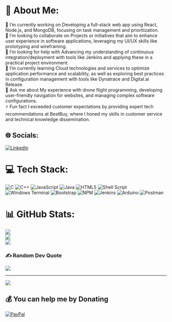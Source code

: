 # 💫 About Me:
🔭 I’m currently working on Developing a full-stack web app using React, Node.js, and MongoDB, focusing on task management and prioritization.<br>👯 I’m looking to collaborate on Projects or initiatives that aim to enhance user experience in software applications, leveraging my UI/UX skills like prototyping and wireframing.<br>🤝 I’m looking for help with Advancing my understanding of continuous integration/deployment with tools like Jenkins and applying these in a practical project environment.<br>🌱 I’m currently learning Cloud technologies and services to optimize application performance and scalability, as well as exploring best practices in configuration management with tools like Dynatrace and Digital.ai Release.<br>💬 Ask me about My experience with drone flight programming, developing user-friendly navigation for websites, and managing complex software configurations.<br>⚡ Fun fact I exceeded customer expectations by providing expert tech recommendations at BestBuy, where I honed my skills in customer service and technical knowledge dissemination.


## 🌐 Socials:
[![LinkedIn](https://img.shields.io/badge/LinkedIn-%230077B5.svg?logo=linkedin&logoColor=white)](https://linkedin.com/in/https://www.linkedin.com/in/joshua-annor/) 

# 💻 Tech Stack:
![C](https://img.shields.io/badge/c-%2300599C.svg?style=flat-square&logo=c&logoColor=white) ![C++](https://img.shields.io/badge/c++-%2300599C.svg?style=flat-square&logo=c%2B%2B&logoColor=white) ![JavaScript](https://img.shields.io/badge/javascript-%23323330.svg?style=flat-square&logo=javascript&logoColor=%23F7DF1E) ![Java](https://img.shields.io/badge/java-%23ED8B00.svg?style=flat-square&logo=openjdk&logoColor=white) ![HTML5](https://img.shields.io/badge/html5-%23E34F26.svg?style=flat-square&logo=html5&logoColor=white) ![Shell Script](https://img.shields.io/badge/shell_script-%23121011.svg?style=flat-square&logo=gnu-bash&logoColor=white) ![Windows Terminal](https://img.shields.io/badge/Windows%20Terminal-%234D4D4D.svg?style=flat-square&logo=windows-terminal&logoColor=white) ![Bootstrap](https://img.shields.io/badge/bootstrap-%238511FA.svg?style=flat-square&logo=bootstrap&logoColor=white) ![NPM](https://img.shields.io/badge/NPM-%23CB3837.svg?style=flat-square&logo=npm&logoColor=white) ![Jenkins](https://img.shields.io/badge/jenkins-%232C5263.svg?style=flat-square&logo=jenkins&logoColor=white) ![Arduino](https://img.shields.io/badge/-Arduino-00979D?style=flat-square&logo=Arduino&logoColor=white) ![Postman](https://img.shields.io/badge/Postman-FF6C37?style=flat-square&logo=postman&logoColor=white)
# 📊 GitHub Stats:
![](https://github-readme-stats.vercel.app/api?username=joshuaannor&theme=algolia&hide_border=false&include_all_commits=true&count_private=true)<br/>
![](https://github-readme-streak-stats.herokuapp.com/?user=joshuaannor&theme=algolia&hide_border=false)<br/>
![](https://github-readme-stats.vercel.app/api/top-langs/?username=joshuaannor&theme=algolia&hide_border=false&include_all_commits=true&count_private=true&layout=compact)

### ✍️ Random Dev Quote
![](https://quotes-github-readme.vercel.app/api?type=horizontal&theme=radical)

---
[![](https://visitcount.itsvg.in/api?id=joshuaannor&icon=0&color=0)](https://visitcount.itsvg.in)

  ## 💰 You can help me by Donating
  [![PayPal](https://img.shields.io/badge/PayPal-00457C?style=for-the-badge&logo=paypal&logoColor=white)](https://paypal.me/https://paypal.me/JAnnor826?country.x=US&locale.x=en_US) 

  
<!-- Proudly created with GPRM ( https://gprm.itsvg.in ) -->
